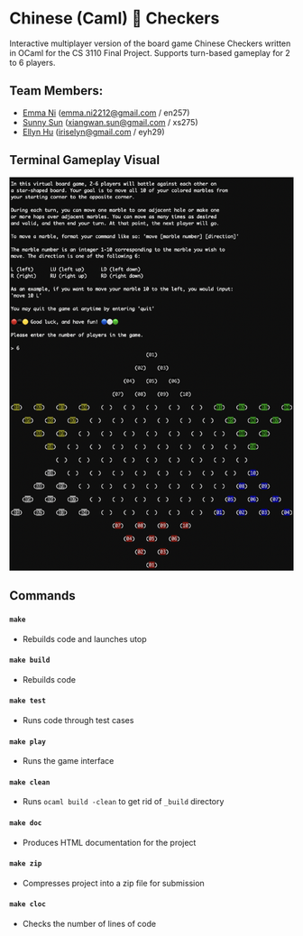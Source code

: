 # Chinese (Caml) 🐫 Checkers  
Interactive multiplayer version of the board game 
  Chinese Checkers written in OCaml for the CS 3110 Final Project. Supports turn-based gameplay for 2 to 6 players. 

## Team Members:   
- [Emma Ni](https://github.com/emma-ni12) (emma.ni2212@gmail.com / en257)
- [Sunny Sun](https://github.com/xiangwansun) (xiangwan.sun@gmail.com / xs275)
- [Ellyn Hu](https://github.com/EllynHu) (iriselyn@gmail.com / eyh29)

## Terminal Gameplay Visual
![Screenshot](game.png)

## Commands
#### `make`
- Rebuilds code and launches utop 
#### `make build`
- Rebuilds code
#### `make test`
- Runs code through test cases
#### `make play`
- Runs the game interface
#### `make clean`
- Runs `ocaml build -clean` to get rid of `_build` directory
#### `make doc`
- Produces HTML documentation for the project 
#### `make zip`
- Compresses project into a zip file for submission
#### `make cloc`
- Checks the number of lines of code 
